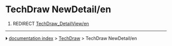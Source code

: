 # TechDraw NewDetail/en
1.  REDIRECT [TechDraw_DetailView/en](TechDraw_DetailView/en.md)



---
⏵ [documentation index](../README.md) > [TechDraw](TechDraw_Workbench.md) > TechDraw NewDetail/en

